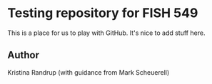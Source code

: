 # Testing repository for FISH 549

This is a place for us to play with GitHub. It's nice to add stuff here. 

## Author

Kristina Randrup
(with guidance from Mark Scheuerell)
